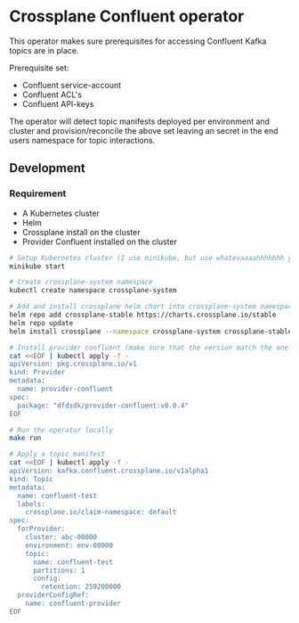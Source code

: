 # Crossplane Confluent operator

This operator makes sure prerequisites for accessing Confluent Kafka topics are in place.

Prerequisite set:
* Confluent service-account
* Confluent ACL's
* Confluent API-keys

The operator will detect topic manifests deployed per environment and cluster and provision/reconcile the above set leaving an secret in the end users namespace for topic interactions.

## Development

### Requirement

* A Kubernetes cluster
* Helm
* Crossplane install on the cluster
* Provider Confluent installed on the cluster

``` bash
# Setup Kubernetes cluster (I use minikube, but use whatevaaaahhhhhhh you like)
minikube start

# Create crossplane-system namespace
kubectl create namespace crossplane-system

# Add and install crossplane helm chart into crossplane-system namespace
helm repo add crossplane-stable https://charts.crossplane.io/stable
helm repo update
helm install crossplane --namespace crossplane-system crossplane-stable/crossplane

# Install provider confluent (make sure that the version match the one in go.mod)
cat <<EOF | kubectl apply -f -
apiVersion: pkg.crossplane.io/v1
kind: Provider
metadata:
  name: provider-confluent
spec:
  package: "dfdsdk/provider-confluent:v0.0.4"
EOF

# Run the operator locally
make run

# Apply a topic manifest
cat <<EOF | kubectl apply -f -
apiVersion: kafka.confluent.crossplane.io/v1alpha1
kind: Topic
metadata:
  name: confluent-test
  labels:
    crossplane.io/claim-namespace: default
spec:
  forProvider:
    cluster: abc-00000
    environment: env-00000
    topic:
      name: confluent-test
      partitions: 1
      config:
        retention: 259200000
  providerConfigRef:
    name: confluent-provider
EOF
```